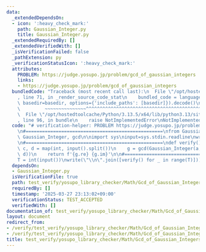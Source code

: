```yaml
---
data:
  _extendedDependsOn:
  - icon: ':heavy_check_mark:'
    path: Gaussian_Integer.py
    title: Gaussian_Integer.py
  _extendedRequiredBy: []
  _extendedVerifiedWith: []
  _isVerificationFailed: false
  _pathExtension: py
  _verificationStatusIcon: ':heavy_check_mark:'
  attributes:
    PROBLEM: https://judge.yosupo.jp/problem/gcd_of_gaussian_integers
    links:
    - https://judge.yosupo.jp/problem/gcd_of_gaussian_integers
  bundledCode: "Traceback (most recent call last):\n  File \"/opt/hostedtoolcache/Python/3.13.5/x64/lib/python3.13/site-packages/onlinejudge_verify/documentation/build.py\"\
    , line 71, in _render_source_code_stat\n    bundled_code = language.bundle(stat.path,\
    \ basedir=basedir, options={'include_paths': [basedir]}).decode()\n          \
    \         ~~~~~~~~~~~~~~~^^^^^^^^^^^^^^^^^^^^^^^^^^^^^^^^^^^^^^^^^^^^^^^^^^^^^^^^^^^^^^^^^^\n\
    \  File \"/opt/hostedtoolcache/Python/3.13.5/x64/lib/python3.13/site-packages/onlinejudge_verify/languages/python.py\"\
    , line 96, in bundle\n    raise NotImplementedError\nNotImplementedError\n"
  code: "# verification-helper: PROBLEM https://judge.yosupo.jp/problem/gcd_of_gaussian_integers\n\
    \n#==================================================\nfrom Gaussian_Integer import\
    \ Gaussian_Integer, gcd\n\nimport sys\ninput=sys.stdin.readline\nwrite=sys.stdout.write\n\
    \n#==================================================\ndef verify():\n    a, b,\
    \ c, d = map(int, input().split())\n    g = gcd(Gaussian_Integer(a, b), Gaussian_Integer(c,\
    \ d))\n    return f'{g.re} {g.im}'\n\n#==================================================\n\
    T = int(input())\nwrite(\"\\n\".join([verify() for _ in range(T)]))\n"
  dependsOn:
  - Gaussian_Integer.py
  isVerificationFile: true
  path: test_verify/yosupo_library_checker/Math/Gcd_of_Gaussian_Integers.test.py
  requiredBy: []
  timestamp: '2025-03-27 23:13:02+09:00'
  verificationStatus: TEST_ACCEPTED
  verifiedWith: []
documentation_of: test_verify/yosupo_library_checker/Math/Gcd_of_Gaussian_Integers.test.py
layout: document
redirect_from:
- /verify/test_verify/yosupo_library_checker/Math/Gcd_of_Gaussian_Integers.test.py
- /verify/test_verify/yosupo_library_checker/Math/Gcd_of_Gaussian_Integers.test.py.html
title: test_verify/yosupo_library_checker/Math/Gcd_of_Gaussian_Integers.test.py
---
```

